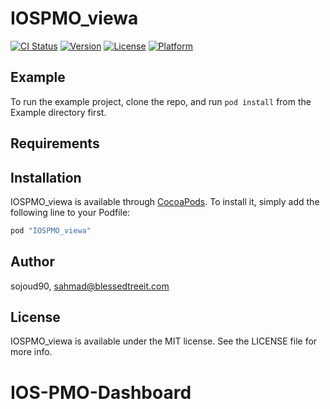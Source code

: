 # IOSPMO_viewa

[![CI Status](http://img.shields.io/travis/sojoud90/IOSPMO_viewa.svg?style=flat)](https://travis-ci.org/sojoud90/IOSPMO_viewa)
[![Version](https://img.shields.io/cocoapods/v/IOSPMO_viewa.svg?style=flat)](http://cocoapods.org/pods/IOSPMO_viewa)
[![License](https://img.shields.io/cocoapods/l/IOSPMO_viewa.svg?style=flat)](http://cocoapods.org/pods/IOSPMO_viewa)
[![Platform](https://img.shields.io/cocoapods/p/IOSPMO_viewa.svg?style=flat)](http://cocoapods.org/pods/IOSPMO_viewa)

## Example

To run the example project, clone the repo, and run `pod install` from the Example directory first.

## Requirements

## Installation

IOSPMO_viewa is available through [CocoaPods](http://cocoapods.org). To install
it, simply add the following line to your Podfile:

```ruby
pod "IOSPMO_viewa"
```

## Author

sojoud90, sahmad@blessedtreeit.com

## License

IOSPMO_viewa is available under the MIT license. See the LICENSE file for more info.
# IOS-PMO-Dashboard
